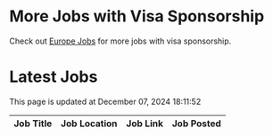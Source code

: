 # More Jobs with Visa Sponsorship

Check out [Europe Jobs](https://github.com/sureshparimi/europejobs#latest-jobs) for more jobs with visa sponsorship.

# Latest Jobs

This page is updated at December 07, 2024 18:11:52

| Job Title | Job Location | Job Link | Job Posted |
| --- | --- | --- | --- |

